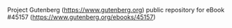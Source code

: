 Project Gutenberg (https://www.gutenberg.org) public repository for eBook #45157 (https://www.gutenberg.org/ebooks/45157)
